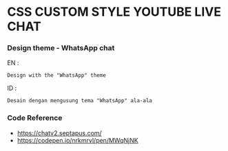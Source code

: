 # CSS CUSTOM STYLE YOUTUBE LIVE CHAT

### Design theme - WhatsApp chat

EN :
```
Design with the "WhatsApp" theme
```

ID :
```
Desain dengan mengusung tema "WhatsApp" ala-ala
```

### Code Reference

- <a href="https://chatv2.septapus.com/">https://chatv2.septapus.com/</a>
- <a href="https://codepen.io/nrkmrvl/pen/MWqNjNK">https://codepen.io/nrkmrvl/pen/MWqNjNK</a>
